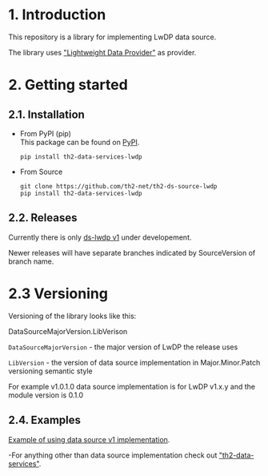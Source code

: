 # 1. Introduction

This repository is a library for implementing LwDP data source.

The library uses ["Lightweight Data Provider"](https://github.com/th2-net/th2-lw-data-provider) as provider.

# 2. Getting started

## 2.1. Installation

- From PyPI (pip)   
  This package can be found on [PyPI](https://pypi.org/project/th2-data-services-lwdp/ "th2-data-services-lwdp").
    ```
    pip install th2-data-services-lwdp
    ```

- From Source
    ```
    git clone https://github.com/th2-net/th2-ds-source-lwdp
    pip install th2-data-services-lwdp
    ```

## 2.2. Releases

Currently there is only [ds-lwdp v1](https://github.com/th2-net/th2-ds-source-lwdp/tree/dev_1.0.1.0) under developement.

Newer releases will have separate branches indicated by SourceVersion of branch name.

# 2.3 Versioning

Versioning of the library looks like this:

DataSourceMajorVersion.LibVerison

`DataSourceMajorVersion` - the major version of LwDP the release uses

`LibVersion` - the version of data source implementation in Major.Minor.Patch versioning semantic style

For example v1.0.1.0 data source implementation is for LwDP v1.x.y and the module version is 0.1.0

## 2.4. Examples

[Example of using data source v1 implementation](https://github.com/th2-net/th2-ds-source-lwdp/tree/dev_1.0.1.0/examples/demo.py).

-For anything other than data source implementation check out ["th2-data-services"](https://github.com/th2-net/th2-data-services).
